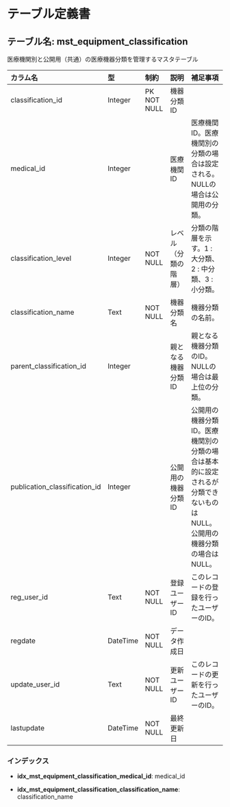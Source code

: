 # テーブル定義書

## テーブル名: mst_equipment_classification

医療機関別と公開用（共通）の医療機器分類を管理するマスタテーブル

|カラム名|型|制約|説明|補足事項|
|:--|:--|:--|:--|:--|
|classification_id|Integer|PK NOT NULL |機器分類ID||
|medical_id|Integer||医療機関ID|医療機関ID。医療機関別の分類の場合は設定される。NULLの場合は公開用の分類。|
|classification_level|Integer|NOT NULL |レベル（分類の階層）|分類の階層を示す。1 : 大分類、 2 : 中分類、3 : 小分類。|
|classification_name|Text|NOT NULL |機器分類名|機器分類の名前。|
|parent_classification_id|Integer||親となる機器分類ID|親となる機器分類のID。NULLの場合は最上位の分類。|
|publication_classification_id|Integer||公開用の機器分類ID|公開用の機器分類ID。医療機関別の分類の場合は基本的に設定されるが分類できないものはNULL。公開用の機器分類の場合はNULL。|
|reg_user_id|Text|NOT NULL |登録ユーザーID|このレコードの登録を行ったユーザーのID。|
|regdate|DateTime|NOT NULL |データ作成日||
|update_user_id|Text|NOT NULL |更新ユーザーID|このレコードの更新を行ったユーザーのID。|
|lastupdate|DateTime|NOT NULL |最終更新日||


### インデックス

- **idx_mst_equipment_classification_medical_id**: medical_id

- **idx_mst_equipment_classification_classification_name**: classification_name

